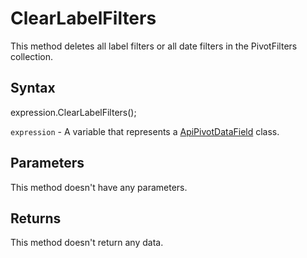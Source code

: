 # ClearLabelFilters

This method deletes all label filters or all date filters in the PivotFilters collection.

## Syntax

expression.ClearLabelFilters();

`expression` - A variable that represents a [ApiPivotDataField](../ApiPivotDataField.md) class.

## Parameters

This method doesn't have any parameters.

## Returns

This method doesn't return any data.